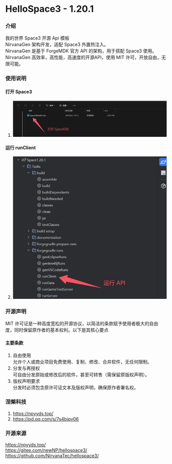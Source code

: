 # HelloSpace3 - 1.20.1

### 介绍
我的世界 Space3 开源 Api 模板 <br>
NirvanaGen 架构开发，适配 Space3 外置热注入。<br>
NirvanaGen 是基于 ForgeMDK 官方 API 的架构，用于搭配 Space3 使用。<br>
NirvanaGen 高效率，高性能，高速度的开源API，使用 MIT 许可，开放自由，无限可能。<br>

### 使用说明

#### 打开 Space3
1. ![image](img/1.png)

#### 运行 runClient
2. ![image](img/2.png)

### 开源声明
MIT 许可证是一种高度宽松的开源协议，以简洁的条款赋予使用者极大的自由度，同时保留原作者的基本权利。以下是其核心要点

#### 主要条款
1. 自由使用<br>
允许个人或商业项目免费使用、复制、修改、合并软件，无任何限制。
2. 分发与再授权<br>
可自由分发原始或修改后的软件，甚至可转售（需保留原版权声明）。
3. 版权声明要求<br>
分发时必须包含原许可证文本及版权声明，确保原作者署名权。

### 涅槃科技
1. https://npyyds.top/
2. https://pd.qq.com/s/7s4bjpv06

### 开源来源
https://npyyds.top/<br>
https://gitee.com/newNP/hellospace3/<br>
https://github.com/NirvanaTec/hellospace3/<br>